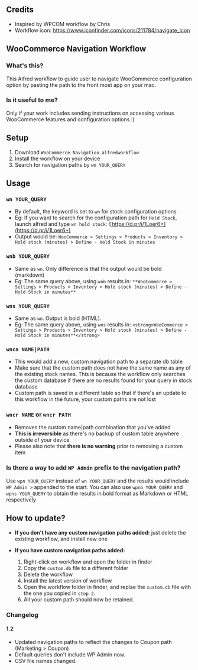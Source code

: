 ## Credits 

* Inspired by WPCOM workflow by Chris
* Workflow icon: https://www.iconfinder.com/icons/211784/navigate_icon

## WooCommerce Navigation Workflow

### What's this?

This Alfred workflow to guide user to navigate WooCommerce configuration option by pasting the path to the front most app on your mac.


### Is it useful to me?

Only if your work includes sending instructions on accessing various WooCommerce features and configuration options :) 

## Setup

1. Download `WooCommerce Navigation.alfredworkflow`
2. Install the workflow on your device
3. Search for navigation paths by `wn YOUR_QUERY`


## Usage

### `wn YOUR_QUERY`

* By default, the keyword is set to `wn` for stock configuration options
* Eg: If you want to search for the configuration path for `Hold Stock`, launch alfred and type `wn hold stock`:
    ![https://d.pr/i/1Loer6+](https://d.pr/i/1Loer6+)
* Output would be: `WooCommerce > Settings > Products > Inventory > Hold stock (minutes) > Define - Hold Stock in minutes`

### `wnb YOUR_QUERY`

* Same as `wn`. Only difference is that the output would be bold (markdown)
* Eg: The same query above, using `wnb` results in: `**WooCommerce > Settings > Products > Inventory > Hold stock (minutes) > Define - Hold Stock in minutes**`

### `wns YOUR_QUERY`

* Same as `wn`. Output is bold (HTML).
* Eg: The same query above, using `wns` results in: `<strong>WooCommerce > Settings > Products > Inventory > Hold stock (minutes) > Define - Hold Stock in minutes**</strong>`

### `wnca NAME|PATH`

* This would add a new, custom navigation path to a separate db table
* Make sure that the custom path does not have the same name as any of the existing stock names. This is because the workflow only searches the custom database if there are no results found for your query in stock database
* Custom path is saved in a different table so that if there's an update to this workflow in the future, your custom paths are not lost

### `wncr NAME` or `wncr PATH`

* Removes the custom name|path combination that you've added
* **This is irreversible** as there's no backup of custom table anywhere outside of your device
* Please also note that **there is no warning** prior to removing a custom item

### Is there a way to add `WP Admin` prefix to the navigation path?

Use `wpn YOUR_QUERY` instead of `wn YOUR_QUERY` and the results would include `WP Admin >` appended to the start. You can also use `wpnb YOUR_QUERY` and `wpns YOUR_QUERY` to obtain the results in bold format as Markdown or HTML respectively

## How to update?

* **If you don't have any custom navigation paths added:** just delete the existing workflow, and install new one

* **If you have custom navigation paths added:**
    1. Right-click on workflow and open the folder in finder
    2. Copy the `custom.db` file to a different folder
    3. Delete the workflow
    4. Install the latest version of workflow
    5. Open the workflow folder in finder, and replae the `custom.db` file with the one you copied in `step 2`.
    6. All your custom path should now be retained.

### Changelog

#### 1.2

* Updated navigation paths to reflect the changes to Coupon path (Marketing > Coupon)
* Default queries don't include WP Admin now.
* CSV file names changed.